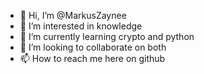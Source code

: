 - 👋 Hi, I’m @MarkusZaynee
- 👀 I’m interested in knowledge 
- 🌱 I’m currently learning crypto and python
- 💞️ I’m looking to collaborate on both
- 📫 How to reach me here on github 

<!---
MarkusZaynee/MarkusZaynee is a ✨ special ✨ repository because its `README.md` (this file) appears on your GitHub profile.
You can click the Preview link to take a look at your changes.
--->
